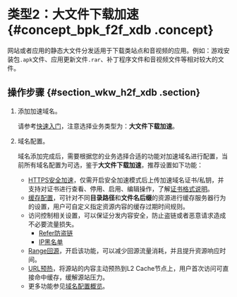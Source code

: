 # 类型2：大文件下载加速 {#concept_bpk_f2f_xdb .concept}

网站或者应用的静态大文件分发适用于下载类站点和音视频的应用。例如：游戏安装包`.apk`文件、应用更新文件`.rar`、补丁程序文件和音视频文件等相对较大的文件。

## 操作步骤 {#section_wkw_h2f_xdb .section}

1.  添加加速域名。

    请参考[快速入门](../../../../intl.zh-CN/快速入门/快速入门.md#)，注意选择业务类型为：**大文件下载加速**。

2.  域名配置。

    域名添加完成后，需要根据您的业务选择合适的功能对加速域名进行配置，当前所有域名配置为可选，鉴于**大文件下载加速**，推荐设置如下功能：

    -   [HTTPS安全加速](intl.zh-CN/用户指南/HTTPS安全加速/配置HTTPS证书.md#)，仅需开启安全加速模式后上传加速域名证书/私钥，并支持对证书进行查看、停用、启用、编辑操作，了解[证书格式说明](intl.zh-CN/用户指南/HTTPS安全加速/证书格式说明.md#)。
    -   [缓存配置](intl.zh-CN/用户指南/节点缓存设置/设置缓存过期时间.md#)，可针对不同**目录路径**和**文件名后缀**的资源进行缓存服务器行为的设置，用户可自定义指定资源内容的缓存过期时间规则。
    -   访问控制相关设置，可以保证分发内容安全，防止盗链或者恶意请求造成不必要流量损失。
        -   [Refer防盗链](intl.zh-CN/用户指南/访问控制设置/配置防盗链.md#)
        -   [IP黑名单](intl.zh-CN/用户指南/访问控制设置/配置IP黑__白名单.md#)
    -   [Range回源](intl.zh-CN/用户指南/视频相关配置/Range回源.md#)，开启该功能，可以减少回源流量消耗，并且提升资源响应时间。
    -   [URL预热](intl.zh-CN/用户指南/刷新预热/配置刷新预热.md#)，将源站的内容主动预热到L2 Cache节点上，用户首次访问可直接命中缓存，缓解源站压力。
    -   更多功能参见[域名配置概览](intl.zh-CN/用户指南/CDN功能列表.md#)。

